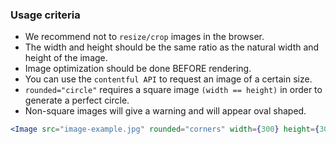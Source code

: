 ### Usage criteria

* We recommend not to `resize/crop` images in the browser.
* The width and height should be the same ratio as the natural width and height of the image.
* Image optimization should be done BEFORE rendering.
* You can use the `contentful API` to request an image of a certain size.
* `rounded="circle"` requires a square image `(width == height)` in order to generate a perfect circle.
* Non-square images will give a warning and will appear oval shaped.

```jsx
<Image src="image-example.jpg" rounded="corners" width={300} height={300} alt="Image of co-workers collaborating" />
```
